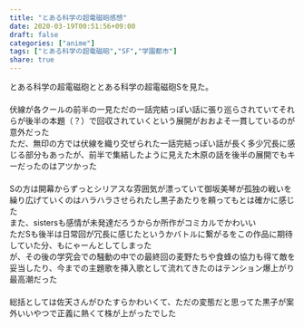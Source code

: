 ```yaml
---
title: "とある科学の超電磁砲感想"
date: 2020-03-19T00:51:56+09:00
draft: false
categories: ["anime"]
tags: ["とある科学の超電磁砲","SF","学園都市"]
share: true
---
```

とある科学の超電磁砲ととある科学の超電磁砲Sを見た。  
　  
伏線が各クールの前半の一見ただの一話完結っぽい話に張り巡らされていてそれらが後半の本題（？）で回収されていくという展開がおおよそ一貫しているのが意外だった  
ただ、無印の方では伏線を織り交ぜられた一話完結っぽい話が長く多少冗長に感じる部分もあったが、前半で集結したように見えた木原の話を後半の展開でもキーだったのはアツかった  
　  
Sの方は開幕からずっとシリアスな雰囲気が漂っていて御坂美琴が孤独の戦いを繰り広げていくのはハラハラさせられたし黒子あたりを頼ってもとは確かに感じた  
また、sistersも感情が未発達だろうからか所作がコミカルでかわいい  
ただSも後半は日常回が冗長に感じたというかバトルに繋がるをこの作品に期待していた分、もにゃーんとしてしまった  
が、その後の学究会での騒動の中での最終回の麦野たちや食蜂の協力も得て敵を妥当したり、今までの主題歌を挿入歌として流れてきたのはテンション爆上がり最高潮だった  
　  
総括としては佐天さんがひたすらかわいくて、ただの変態だと思ってた黒子が案外いいやつで正義に熱くて株が上がったでした